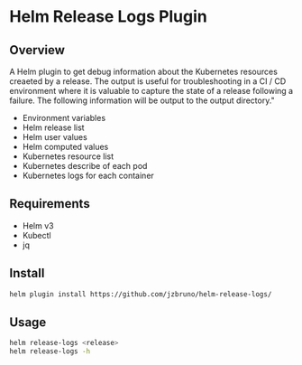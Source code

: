 # Helm Release Logs Plugin

## Overview

A Helm plugin to get debug information about the Kubernetes resources creaeted by a release. The output is useful for troubleshooting in a CI / CD environment where it is valuable to capture the state of a release following a failure. The following information will be output to the output directory."

* Environment variables
* Helm release list
* Helm user values
* Helm computed values
* Kubernetes resource list
* Kubernetes describe of each pod
* Kubernetes logs for each container

## Requirements

* Helm v3
* Kubectl
* jq

## Install

```bash
helm plugin install https://github.com/jzbruno/helm-release-logs/
```

## Usage

```bash
helm release-logs <release>
helm release-logs -h
```
